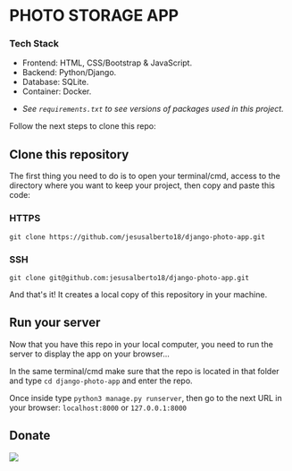 # PHOTO STORAGE APP


 ### Tech Stack

 - Frontend: HTML, CSS/Bootstrap & JavaScript.
 - Backend: Python/Django.
 - Database: SQLite.
 - Container: Docker.

 * <em>See ```requirements.txt``` to see versions of packages used in this project.</em>

Follow the next steps to clone this repo:


## Clone this repository

The first thing you need to do is to open your terminal/cmd, access to the directory where you want to keep your project, then copy and paste this code:

### HTTPS

```git clone https://github.com/jesusalberto18/django-photo-app.git```

### SSH

```git clone git@github.com:jesusalberto18/django-photo-app.git```

And that's it! It creates a local copy of this repository in your machine.

## Run your server

Now that you have this repo in your local computer, you need to run the server to display the app on your browser...

In the same terminal/cmd make sure that the repo is located in that folder and type ```cd django-photo-app``` and enter the repo.

Once inside type ```python3 manage.py runserver```, then go to the next URL in your browser: ```localhost:8000``` or ```127.0.0.1:8000```

## Donate

<a href="https://www.paypal.com/paypalme/j2al444">
<img src="https://img.shields.io/badge/PayPal-00457C?style=for-the-badge&logo=paypal&logoColor=white" />
</a>
